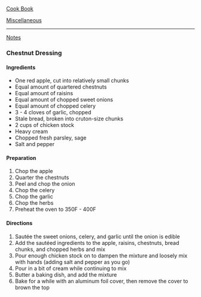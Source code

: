 [Cook Book](https://github.com/vmsmith/CookBook/blob/master/README.md)    

[Miscellaneous](https://github.com/vmsmith/CookBook/blob/master/miscellaneous.md)  

-----  

[Notes](https://github.com/vmsmith/CookBook/blob/master/notes.md)  

### Chestnut Dressing  

#### Ingredients  
* One red apple, cut into relatively small chunks  
* Equal amount of quartered chestnuts  
* Equal amount of raisins  
* Equal amount of chopped sweet onions  
* Equal amount of chopped celery  
* 3 - 4 cloves of garlic, chopped  
* Stale bread, broken into cruton-size chunks  
* 2 cups of chicken stock  
* Heavy cream  
* Chopped fresh parsley, sage  
* Salt and pepper   

#### Preparation   

1. Chop the apple  
2. Quarter the chestnuts  
3. Peel and chop the onion  
4. Chop the celery  
5. Chop the garlic  
6. Chop the herbs  
7. Preheat the oven to 350F - 400F  

#### Directions  

1. Sautée the sweet onions, celery, and garlic until the onion is edible  
2. Add the sautéed ingredients to the apple, raisins, chestnuts, bread chunks, and chopped herbs and mix  
3. Pour enough chicken stock on to dampen the mixture and loosely mix with hands (adding salt and pepper as you go)    
4. Pour in a bit of cream while continuing to mix  
5. Butter a baking dish, and add the mixture  
6. Bake for a while with an aluminum foil cover, then remove the cover to brown the top  
